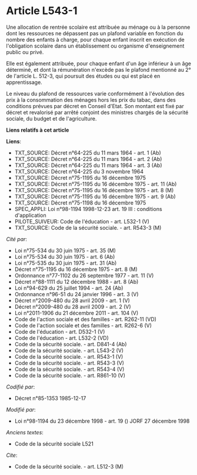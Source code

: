 # Article L543-1

Une allocation de rentrée scolaire est attribuée au ménage ou à la personne dont les ressources ne dépassent pas un plafond
variable en fonction du nombre des enfants à charge, pour chaque enfant inscrit en exécution de l'obligation scolaire dans un
établissement ou organisme d'enseignement public ou privé.

Elle est également attribuée, pour chaque enfant d'un âge inférieur à un âge déterminé, et dont la rémunération n'excède pas
le plafond mentionné au 2° de l'article L. 512-3, qui poursuit des études ou qui est placé en apprentissage.

Le niveau du plafond de ressources varie conformément à l'évolution des prix à la consommation des ménages hors les prix du
tabac, dans des conditions prévues par décret en Conseil d'Etat. Son montant est fixé par décret et revalorisé par arrêté
conjoint des ministres chargés de la sécurité sociale, du budget et de l'agriculture.

**Liens relatifs à cet article**

**Liens**:

  - TXT_SOURCE: Décret n°64-225 du 11 mars 1964 - art. 1 (Ab)
  - TXT_SOURCE: Décret n°64-225 du 11 mars 1964 - art. 2 (Ab)
  - TXT_SOURCE: Décret n°64-225 du 11 mars 1964 - art. 3 (Ab)
  - TXT_SOURCE: Décret n°64-225 du 3 novembre 1964
  - TXT_SOURCE: Décret n°75-1195 du 16 décembre 1975
  - TXT_SOURCE: Décret n°75-1195 du 16 décembre 1975 - art. 11 (Ab)
  - TXT_SOURCE: Décret n°75-1195 du 16 décembre 1975 - art. 8 (M)
  - TXT_SOURCE: Décret n°75-1195 du 16 décembre 1975 - art. 9 (Ab)
  - TXT_SOURCE: Décret n°75-1198 du 16 décembre 1975
  - SPEC_APPLI: Loi n°98-1194 1998-12-23 art. 19 III : conditions d'application
  - PILOTE_SUIVEUR: Code de l'éducation - art. L532-1 (V)
  - TXT_SOURCE: Code de la sécurité sociale. - art. R543-3 (M)

_Cité par_:

  - Loi n°75-534 du 30 juin 1975 - art. 35 (M)
  - Loi n°75-534 du 30 juin 1975 - art. 6 (Ab)
  - Loi n°75-535 du 30 juin 1975 - art. 31 (Ab)
  - Décret n°75-1195 du 16 décembre 1975 - art. 8 (M)
  - Ordonnance n°77-1102 du 26 septembre 1977 - art. 11 (V)
  - Décret n°88-1111 du 12 décembre 1988 - art. 8 (Ab)
  - Loi n°94-629 du 25 juillet 1994 - art. 24 (Ab)
  - Ordonnance n°96-51 du 24 janvier 1996 - art. 3 (V)
  - Décret n°2009-480 du 28 avril 2009 - art. 1 (V)
  - Décret n°2009-480 du 28 avril 2009 - art. 2 (V)
  - Loi n°2011-1906 du 21 décembre 2011 - art. 104 (V)
  - Code de l'action sociale et des familles - art. R262-11 (VD)
  - Code de l'action sociale et des familles - art. R262-6 (V)
  - Code de l'éducation - art. D532-1 (V)
  - Code de l'éducation - art. L532-2 (VD)
  - Code de la sécurité sociale. - art. D841-4 (Ab)
  - Code de la sécurité sociale. - art. L543-2 (V)
  - Code de la sécurité sociale. - art. R543-1 (V)
  - Code de la sécurité sociale. - art. R543-3 (V)
  - Code de la sécurité sociale. - art. R543-4 (V)
  - Code de la sécurité sociale. - art. R861-10 (V)

_Codifié par_:

  - Décret n°85-1353 1985-12-17

_Modifié par_:

  - Loi n°98-1194 du 23 décembre 1998 - art. 19 () JORF 27 décembre 1998

_Anciens textes_:

  - Code de la sécurité sociale L521

_Cite_:

  - Code de la sécurité sociale. - art. L512-3 (M)
